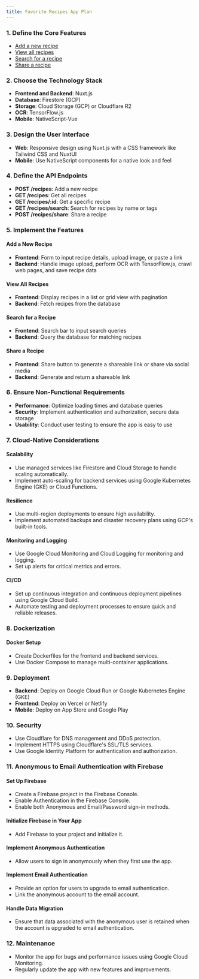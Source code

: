 ```yaml
---
title: Favorite Recipes App Plan
---
```


### 1. Define the Core Features

- [Add a new recipe](./favorite-recipes-srs.md#add-a-new-recipe)
- [View all recipes](./favorite-recipes-srs.md#view-all-recipes)
- [Search for a recipe](./favorite-recipes-srs.md#search-for-a-recipe)
- [Share a recipe](./favorite-recipes-srs.md#share-a-recipe)

### 2. Choose the Technology Stack

- **Frontend and Backend**: Nuxt.js
- **Database**: Firestore (GCP)
- **Storage**: Cloud Storage (GCP) or Cloudflare R2
- **OCR**: TensorFlow.js
- **Mobile**: NativeScript-Vue

### 3. Design the User Interface

- **Web**: Responsive design using Nuxt.js with a CSS framework like Tailwind CSS and NuxtUI
- **Mobile**: Use NativeScript components for a native look and feel

### 4. Define the API Endpoints

- **POST /recipes**: Add a new recipe
- **GET /recipes**: Get all recipes
- **GET /recipes/:id**: Get a specific recipe
- **GET /recipes/search**: Search for recipes by name or tags
- **POST /recipes/share**: Share a recipe

### 5. Implement the Features

#### Add a New Recipe

- **Frontend**: Form to input recipe details, upload image, or paste a link
- **Backend**: Handle image upload, perform OCR with TensorFlow.js, crawl web pages, and save recipe data

#### View All Recipes

- **Frontend**: Display recipes in a list or grid view with pagination
- **Backend**: Fetch recipes from the database

#### Search for a Recipe

- **Frontend**: Search bar to input search queries
- **Backend**: Query the database for matching recipes

#### Share a Recipe

- **Frontend**: Share button to generate a shareable link or share via social media
- **Backend**: Generate and return a shareable link

### 6. Ensure Non-Functional Requirements

- **Performance**: Optimize loading times and database queries
- **Security**: Implement authentication and authorization, secure data storage
- **Usability**: Conduct user testing to ensure the app is easy to use

### 7. Cloud-Native Considerations

#### Scalability

- Use managed services like Firestore and Cloud Storage to handle scaling automatically.
- Implement auto-scaling for backend services using Google Kubernetes Engine (GKE) or Cloud Functions.

#### Resilience

- Use multi-region deployments to ensure high availability.
- Implement automated backups and disaster recovery plans using GCP's built-in tools.

#### Monitoring and Logging

- Use Google Cloud Monitoring and Cloud Logging for monitoring and logging.
- Set up alerts for critical metrics and errors.

#### CI/CD

- Set up continuous integration and continuous deployment pipelines using Google Cloud Build.
- Automate testing and deployment processes to ensure quick and reliable releases.

### 8. Dockerization

#### Docker Setup

- Create Dockerfiles for the frontend and backend services.
- Use Docker Compose to manage multi-container applications.

### 9. Deployment

- **Backend**: Deploy on Google Cloud Run or Google Kubernetes Engine (GKE)
- **Frontend**: Deploy on Vercel or Netlify
- **Mobile**: Deploy on App Store and Google Play

### 10. Security

- Use Cloudflare for DNS management and DDoS protection.
- Implement HTTPS using Cloudflare's SSL/TLS services.
- Use Google Identity Platform for authentication and authorization.

### 11. Anonymous to Email Authentication with Firebase

#### Set Up Firebase

- Create a Firebase project in the Firebase Console.
- Enable Authentication in the Firebase Console.
- Enable both Anonymous and Email/Password sign-in methods.

#### Initialize Firebase in Your App

- Add Firebase to your project and initialize it.

#### Implement Anonymous Authentication

- Allow users to sign in anonymously when they first use the app.

#### Implement Email Authentication

- Provide an option for users to upgrade to email authentication.
- Link the anonymous account to the email account.

#### Handle Data Migration

- Ensure that data associated with the anonymous user is retained when the account is upgraded to email authentication.

### 12. Maintenance

- Monitor the app for bugs and performance issues using Google Cloud Monitoring.
- Regularly update the app with new features and improvements.
